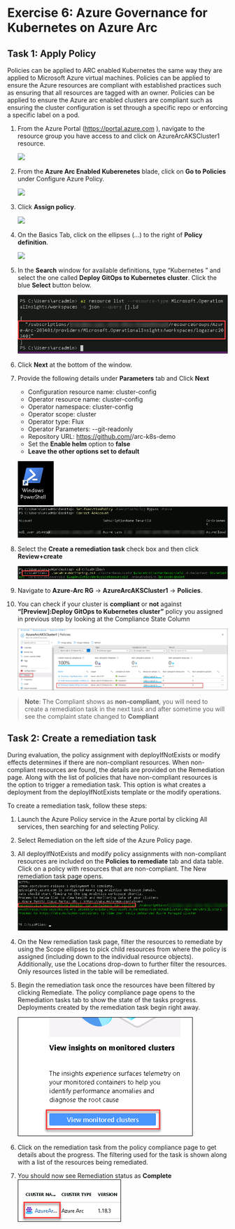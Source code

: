 # Exercise 6: Azure Governance for Kubernetes on Azure Arc

## Task 1: Apply Policy
Policies can be applied to ARC enabled Kubernetes the same way they are applied to Microsoft Azure virtual machines. Policies can be applied to ensure the Azure resources are compliant with established practices such as ensuring that all resources are tagged with an owner. Policies can be applied to ensure the Azure arc enabled clusters are compliant such as ensuring the cluster configuration is set through a specific repo or enforcing a specific label on a pod.

1. From the Azure Portal (https://portal.azure.com ), navigate to the resource group you have access to and click on AzureArcAKSCluster1 resource. 

     ![](./images/arc-0013.png)

2. From the **Azure Arc Enabled Kuberenetes** blade, click on **Go to Policies** under Configure Azure Policy.

     ![](./images/arc-0014.png)

3. Click **Assign policy**.

     ![](./images/arc-0015.png)

4. On the Basics Tab, click on the ellipses (…) to the right of **Policy definition**.

     ![](./images/arc-0016.png)

5. In the **Search** window for available definitions, type “Kubernetes ” and select the one called **Deploy GitOps to Kubernetes cluster**.  Click the blue **Select** button below.

     ![](./images/arc-0041.png)

6. Click **Next** at the bottom of the window.

7. Provide the following details under **Parameters** tab and Click **Next**
   - Configuration resource name: cluster-config
   - Operator resource name: cluster-config
   - Operator namespace: cluster-config
   - Operator scope: cluster
   - Operator type: Flux
   - Operator Parameters: --git-readonly
   - Repository URL: https://github.com/<your personal github account name>/arc-k8s-demo 
   - Set the **Enable helm** option to **false**
   - **Leave the other options set to default**
     
   ![](./images/arc-0042.png)   ![](./images/arc-0043.png) 
   
8. Select the **Create a remediation task** check box and then click **Review+create** 

     ![](./images/arc-0044.png)

10. Navigate to **Azure-Arc RG** -> **AzureArcAKSCluster1** -> **Policies**.

11. You can check if your cluster is **compliant** or **not** against **“[Preview]:Deploy GitOps to Kubernetes cluster”** policy you assigned in previous step by looking at the Compliance State Column

     ![](./images/arc-0049.png)
     
   > **Note**: The Compliant shows as **non-compliant**, you will need to create a remediation task in the next task and after sometime you will see the complaint state changed to **Compliant**
   
## Task 2: Create a remediation task

During evaluation, the policy assignment with deployIfNotExists or modify effects determines if there are non-compliant resources. When non-compliant resources are found, the details are provided on the Remediation page. Along with the list of policies that have non-compliant resources is the option to trigger a remediation task. This option is what creates a deployment from the deployIfNotExists template or the modify operations.

To create a remediation task, follow these steps:

1. Launch the Azure Policy service in the Azure portal by clicking All services, then searching for and selecting Policy.

2. Select Remediation on the left side of the Azure Policy page.

3. All deployIfNotExists and modify policy assignments with non-compliant resources are included on the **Policies to remediate** tab and data table. Click on a policy with resources that are non-compliant. The New remediation task page opens.
  ![](./images/arc-0045.png)

4. On the New remediation task page, filter the resources to remediate by using the Scope ellipses to pick child resources from where the policy is assigned (including down to the individual resource objects). Additionally, use the Locations drop-down to further filter the resources. Only resources listed in the table will be remediated.

5. Begin the remediation task once the resources have been filtered by clicking Remediate. The policy compliance page opens to the Remediation tasks tab to show the state of the tasks progress. Deployments created by the remediation task begin right away.

   ![](./images/arc-0047.png)

6. Click on the remediation task from the policy compliance page to get details about the progress. The filtering used for the task is shown along with a list of the resources being remediated.

7. You should now see Remediation status as **Complete** 
   ![](./images/arc-0048.png)


